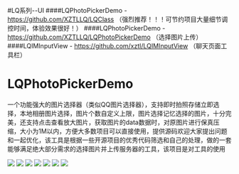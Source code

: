 #LQ系列--UI
####LQPhotoPickerDemo - https://github.com/XZTLLQ/LQClass （强烈推荐！！！可节约项目大量细节调控时间，体验效果很好！）
####LQPhotoPickerDemo - https://github.com/XZTLLQ/LQPhotoPickerDemo （选择图片上传）
####LQIMInputView - https://github.com/xztl/LQIMInputView （聊天页面工具栏）
# LQPhotoPickerDemo
一个功能强大的图片选择器（类似QQ图片选择器），支持即时拍照存储立即选择，本地相册图片选择，图片个数自定义上限，图片选择记忆选择的图片，十分完美，还支持点击查看放大图片，获取图片的data数据时，对原图片进行保真压缩，大小为1M以内，方便大多数项目可以直接使用，提供源码欢迎大家提出问题和一起优化，该工具是根据一些开源项目的优秀代码筛选和自己的处理，做的一套能够满足绝大部分需求的选择图片并上传服务器的工具，该项目是对工具的使用

![](https://raw.githubusercontent.com/XZTLLQ/LQPhotoPickerDemo/master/REDMEIMG/IMG_0683.PNG)
![](https://raw.githubusercontent.com/XZTLLQ/LQPhotoPickerDemo/master/REDMEIMG/IMG_0684.PNG)
![](https://raw.githubusercontent.com/XZTLLQ/LQPhotoPickerDemo/master/REDMEIMG/IMG_0685.PNG)
![](https://raw.githubusercontent.com/XZTLLQ/LQPhotoPickerDemo/master/REDMEIMG/IMG_0711.PNG)
![](https://raw.githubusercontent.com/XZTLLQ/LQPhotoPickerDemo/master/REDMEIMG/IMG_0712.PNG)
![](https://raw.githubusercontent.com/XZTLLQ/LQPhotoPickerDemo/master/REDMEIMG/IMG_0713.PNG)
![](https://raw.githubusercontent.com/XZTLLQ/LQPhotoPickerDemo/master/REDMEIMG/IMG_0714.PNG)
